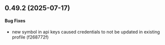 ## 0.49.2 (2025-07-17)

#### Bug Fixes

* new symbol in api keys caused credentials to not be updated in existing profile (f268772f)

